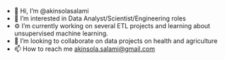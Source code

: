- 👋 Hi, I’m @akinsolasalami
- 👀 I’m interested in Data Analyst/Scientist/Engineering roles
- ⚙️ I’m currently working on several ETL projects and learning about unsupervised machine learning. 
- 🧩 I’m looking to collaborate on data projects on health and agriculture
- 📫 How to reach me akinsola.salami@gmail.com

<!---
akinsolasalami/akinsolasalami is a ✨ special ✨ repository because its `README.md` (this file) appears on your GitHub profile.
You can click the Preview link to take a look at your changes.
--->
